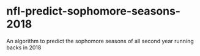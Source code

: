 # nfl-predict-sophomore-seasons-2018
An algorithm to predict the sophomore seasons of all second year running backs in 2018
